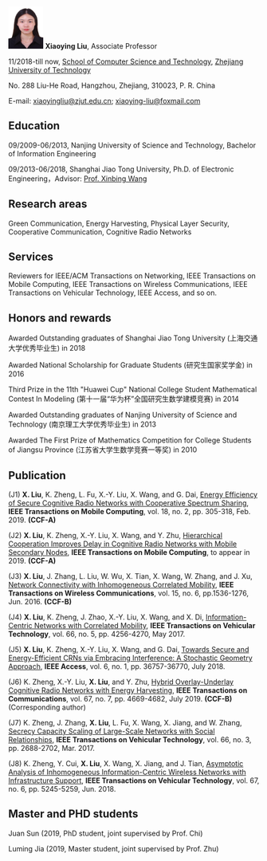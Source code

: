 <img src="2.jpg" width="70" height="85"/>  **Xiaoying Liu**, Associate Professor

11/2018-till now, [School of Computer Science and Technology](http://www.software.zjut.edu.cn/), [Zhejiang University of Technology](http://www.zjut.edu.cn/) 

No. 288 Liu-He Road, Hangzhou, Zhejiang, 310023, P. R. China

E-mail: xiaoyingliu@zjut.edu.cn; xiaoying-liu@foxmail.com

## Education

09/2009-06/2013, Nanjing University of Science and Technology, Bachelor of Information Engineering

09/2013-06/2018, Shanghai Jiao Tong University, Ph.D. of Electronic Engineering，Advisor: [Prof. Xinbing Wang](http://iwct.sjtu.edu.cn/Personal/xwang8/)

## Research areas

Green Communication, Energy Harvesting, Physical Layer Security, Cooperative Communication, Cognitive Radio Networks

## Services
Reviewers for IEEE/ACM Transactions on Networking, IEEE Transactions on Mobile Computing, IEEE Transactions on Wireless Communications, IEEE Transactions on Vehicular Technology, IEEE Access, and so on.

## Honors and rewards

Awarded Outstanding graduates of Shanghai Jiao Tong University  (上海交通大学优秀毕业生) in 2018

Awarded National Scholarship for Graduate Students (研究生国家奖学金) in 2016

Third Prize in the 11th "Huawei Cup" National College Student Mathematical Contest In Modeling (第十一届“华为杯”全国研究生数学建模竞赛) in 2014

Awarded Outstanding graduates of Nanjing University of Science and Technology  (南京理工大学优秀毕业生) in 2013

Awarded The First Prize of Mathematics Competition for College Students of Jiangsu Province (江苏省大学生数学竞赛一等奖) in 2010

## Publication

(J1) **X. Liu**, K. Zheng, L. Fu, X.-Y. Liu, X. Wang, and G. Dai, [Energy Efficiency of Secure Cognitive Radio Networks with Cooperative Spectrum Sharing](https://ieeexplore.ieee.org/document/8362946), **IEEE Transactions on Mobile Computing**, vol. 18, no. 2, pp. 305-318, Feb. 2019. **(CCF-A)**

(J2) **X. Liu**, K. Zheng, X.-Y. Liu, X. Wang, and Y. Zhu, [Hierarchical Cooperation Improves Delay in Cognitive Radio Networks with Mobile Secondary Nodes](https://ieeexplore.ieee.org/document/8570778), **IEEE Transactions on Mobile Computing**, to appear in 2019. **(CCF-A)**

(J3) **X. Liu**, J. Zhang, L. Liu, W. Wu, X. Tian, X. Wang, W. Zhang, and J. Xu, [Network Connectivity with Inhomogeneous Correlated Mobility](https://ieeexplore.ieee.org/document/7426853), **IEEE Transactions on Wireless Communications**, vol. 15, no. 6, pp.1536-1276, Jun. 2016. **(CCF-B)**

(J4) **X. Liu**, K. Zheng, J. Zhao, X.-Y. Liu, X. Wang, and X. Di, [Information-Centric Networks with Correlated Mobility](https://ieeexplore.ieee.org/document/7551158), **IEEE Transactions on Vehicular Technology**, vol. 66, no. 5, pp. 4256-4270, May 2017.

(J5) **X. Liu**, K. Zheng, X.-Y. Liu, X. Wang, and G. Dai, [Towards Secure and Energy-Efficient CRNs via Embracing Interference: A Stochastic Geometry Approach](https://ieeexplore.ieee.org/document/8402212), **IEEE Access**, vol. 6, no. 1, pp. 36757-36770, July 2018.

(J6) K. Zheng, X.-Y. Liu, **X. Liu**, and Y. Zhu, [Hybrid Overlay-Underlay Cognitive Radio Networks with Energy Harvesting](https://ieeexplore.ieee.org/document/8695113), **IEEE Transactions on Communications**, vol. 67, no. 7, pp. 4669-4682, July 2019. **(CCF-B)** (Corresponding author)

(J7) K. Zheng, J. Zhang, **X. Liu**, L. Fu, X. Wang, X. Jiang, and W. Zhang, [Secrecy Capacity Scaling of Large-Scale Networks with Social Relationships](https://ieeexplore.ieee.org/document/7496960), **IEEE Transactions on Vehicular Technology**, vol. 66, no. 3, pp. 2688-2702, Mar. 2017.

(J8) K. Zheng, Y. Cui, **X. Liu**, X. Wang, X. Jiang, and J. Tian, [Asymptotic Analysis of Inhomogeneous Information-Centric Wireless Networks with Infrastructure Support](https://ieeexplore.ieee.org/document/8304646), **IEEE Transactions on Vehicular Technology**, vol. 67, no. 6, pp. 5245-5259, Jun. 2018.

## Master and PHD students

Juan Sun (2019, PhD student, joint supervised by Prof. Chi)

Luming Jia (2019, Master student, joint supervised by Prof. Zhu)
